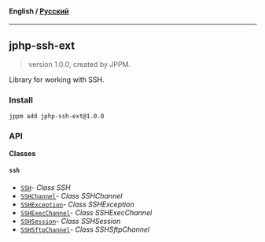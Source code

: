 #### **English** / [Русский](README.ru.md)

---

## jphp-ssh-ext
> version 1.0.0, created by JPPM.

Library for working with SSH.

### Install
```
jppm add jphp-ssh-ext@1.0.0
```

### API
**Classes**

#### `ssh`

- [`SSH`](https://github.com/jphp-compiler/jphp/blob/master/exts/jphp-ssh-ext/api-docs/classes/ssh/SSH.md)- _Class SSH_
- [`SSHChannel`](https://github.com/jphp-compiler/jphp/blob/master/exts/jphp-ssh-ext/api-docs/classes/ssh/SSHChannel.md)- _Class SSHChannel_
- [`SSHException`](https://github.com/jphp-compiler/jphp/blob/master/exts/jphp-ssh-ext/api-docs/classes/ssh/SSHException.md)- _Class SSHException_
- [`SSHExecChannel`](https://github.com/jphp-compiler/jphp/blob/master/exts/jphp-ssh-ext/api-docs/classes/ssh/SSHExecChannel.md)- _Class SSHExecChannel_
- [`SSHSession`](https://github.com/jphp-compiler/jphp/blob/master/exts/jphp-ssh-ext/api-docs/classes/ssh/SSHSession.md)- _Class SSHSession_
- [`SSHSftpChannel`](https://github.com/jphp-compiler/jphp/blob/master/exts/jphp-ssh-ext/api-docs/classes/ssh/SSHSftpChannel.md)- _Class SSHSftpChannel_